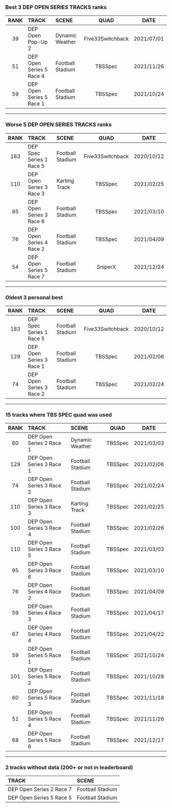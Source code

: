 ### Best 3 DEP OPEN SERIES TRACKS ranks
|RANK|TRACK|SCENE|QUAD|DATE|
|:---:|:---|:---|:---:|:---:|
|39|DEP Open Pop-Up 2|Dynamic Weather|Five33Switchback|2021/07/01|
|51|DEP Open Series 5 Race 4|Football Stadium|TBSSpec|2021/11/26|
|59|DEP Open Series 5 Race 1|Football Stadium|TBSSpec|2021/10/24|
---
### Worse 5 DEP OPEN SERIES TRACKS ranks
|RANK|TRACK|SCENE|QUAD|DATE|
|:---:|:---|:---|:---:|:---:|
|183|DEP Spec Series 1 Race 5|Football Stadium|Five33Switchback|2020/10/12|
|110|DEP Open Series 3 Race 3|Karting Track|TBSSpec|2021/02/25|
|95|DEP Open Series 3 Race 6|Football Stadium|TBSSpec|2021/03/10|
|76|DEP Open Series 4 Race 2|Football Stadium|TBSSpec|2021/04/09|
|54|DEP Open Series 5 Race 7|Football Stadium|SniperX|2021/12/24|
---
### Oldest 3 personal best
|RANK|TRACK|SCENE|QUAD|DATE|
|:---:|:---|:---|:---:|:---:|
|183|DEP Spec Series 1 Race 5|Football Stadium|Five33Switchback|2020/10/12|
|129|DEP Open Series 3 Race 1|Football Stadium|TBSSpec|2021/02/06|
|74|DEP Open Series 3 Race 2|Football Stadium|TBSSpec|2021/02/24|
---
### 15 tracks where TBS SPEC quad was used
|RANK|TRACK|SCENE|QUAD|DATE|
|:---:|:---|:---|:---:|:---:|
|60|DEP Open Series 2 Race 1|Dynamic Weather|TBSSpec|2021/03/03|
|129|DEP Open Series 3 Race 1|Football Stadium|TBSSpec|2021/02/06|
|74|DEP Open Series 3 Race 2|Football Stadium|TBSSpec|2021/02/24|
|110|DEP Open Series 3 Race 3|Karting Track|TBSSpec|2021/02/25|
|100|DEP Open Series 3 Race 4|Football Stadium|TBSSpec|2021/02/26|
|110|DEP Open Series 3 Race 5|Football Stadium|TBSSpec|2021/03/03|
|95|DEP Open Series 3 Race 6|Football Stadium|TBSSpec|2021/03/10|
|76|DEP Open Series 4 Race 2|Football Stadium|TBSSpec|2021/04/09|
|59|DEP Open Series 4 Race 3|Football Stadium|TBSSpec|2021/04/17|
|67|DEP Open Series 4 Race 4|Football Stadium|TBSSpec|2021/04/22|
|59|DEP Open Series 5 Race 1|Football Stadium|TBSSpec|2021/10/24|
|101|DEP Open Series 5 Race 2|Football Stadium|TBSSpec|2021/10/28|
|60|DEP Open Series 5 Race 3|Football Stadium|TBSSpec|2021/11/18|
|51|DEP Open Series 5 Race 4|Football Stadium|TBSSpec|2021/11/26|
|68|DEP Open Series 5 Race 6|Football Stadium|TBSSpec|2021/12/17|
---
### 2 tracks without data (200+ or not in leaderboard)
|TRACK|SCENE|
|:---|:---|
|DEP Open Series 2 Race 7|Football Stadium|
|DEP Open Series 5 Race 5|Football Stadium|
